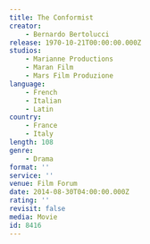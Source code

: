 ```yaml
---
title: The Conformist
creator:
    - Bernardo Bertolucci
release: 1970-10-21T00:00:00.000Z
studios:
    - Marianne Productions
    - Maran Film
    - Mars Film Produzione
language:
    - French
    - Italian
    - Latin
country:
    - France
    - Italy
length: 108
genre:
    - Drama
format: ''
service: ''
venue: Film Forum
date: 2014-08-30T04:00:00.000Z
rating: ''
revisit: false
media: Movie
id: 8416
---
```



